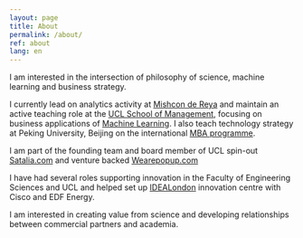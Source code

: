 ```yaml
---
layout: page
title: About
permalink: /about/
ref: about
lang: en
---
```



I am interested in the intersection of philosophy of science, machine learning and business strategy.

I currently lead on analytics activity at [Mishcon de Reya](https://www.mishcon.com/) and maintain an active teaching role at the [UCL School of Management](https://www.mgmt.ucl.ac.uk/), focusing on business applications of [Machine Learning](https://www.mgmt.ucl.ac.uk/business-analytics). I also teach technology strategy at Peking University, Beijing on the international [MBA programme](https://en.bimba.pku.edu.cn/programmes/pkba/overviel/index.htm).

I am part of the founding team and board member of UCL spin-out [Satalia.com](https://www.satalia.com/) and venture backed [Wearepopup.com](http://wearepopup.com/)

I have had several roles supporting innovation in the Faculty of Engineering Sciences and UCL and helped set up [IDEALondon](https://www.idealondon.co.uk/) innovation centre with Cisco and EDF Energy.

I am interested in creating value from science and developing relationships between commercial partners and academia.
